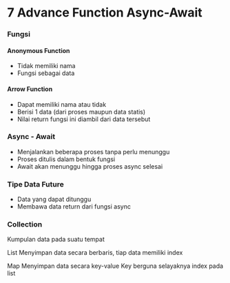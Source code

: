 # 7 Advance Function Async-Await

### Fungsi 

#### Anonymous Function
* Tidak memiliki nama
* Fungsi sebagai data

#### Arrow Function
* Dapat memiliki nama atau tidak
* Berisi 1 data (dari proses maupun data statis)
* Nilai return fungsi ini diambil dari data tersebut

### Async - Await
* Menjalankan beberapa proses tanpa perlu menunggu
* Proses ditulis dalam bentuk fungsi
* Await akan menunggu hingga proses async selesai

### Tipe Data Future
* Data yang dapat ditunggu
* Membawa data return dari fungsi async

### Collection
Kumpulan data pada suatu tempat

List
Menyimpan data secara berbaris, tiap data memiliki index

Map
Menyimpan data secara key-value
Key berguna selayaknya index pada list
